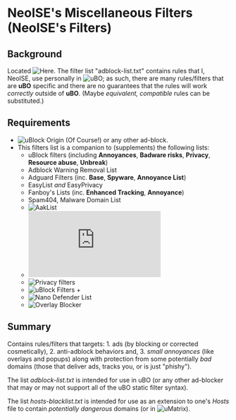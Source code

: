 # NeoISE's Miscellaneous Filters (NeoISE's Filters)

## Background
Located ![Here](https://github.com/NeoISE/adblist).
The filter list "adblock-list.txt" contains rules that I, NeoISE, use personally in ![uBO](https://github.com/gorhill/uBlock);
as such, there are many rules/filters that are **uBO** specific and there are no guarantees that the rules will work *correctly* outside of **uBO**.
(Maybe *equivalent, compatible* rules can be substituted.)

## Requirements
- ![uBlock Origin](https://github.com/gorhill/uBlock) (Of Course!) or any other ad-block.
- This filters list is a companion to (supplements) the following lists:
  * uBlock filters (including **Annoyances**, **Badware risks**, **Privacy**, **Resource abuse**, **Unbreak**)
  * Adblock Warning Removal List
  * Adguard Filters (inc. **Base**, **Spyware**, **Annoyance List**)
  * EasyList _and_ EasyPrivacy
  * Fanboy's Lists (inc. **Enhanced Tracking**, **Annoyance**)
  * Spam404, Malware Domain List
  * ![AakList](https://github.com/reek/anti-adblock-killer/)
  * ![Adware filters](https://easylist-downloads.adblockplus.org/adwarefilters.txt)
  * ![Privacy filters](https://github.com/metaphoricgirrafe/tracking-filters)
  * ![uBlock Filters +](https://github.com/IDKwhattoputhere/uBlock-Filters-Plus)
  * ![Nano Defender List](https://jspenguin2017.github.io/uBlockProtector)
  * ![Overlay Blocker](https://github.com/LordBadmintonofYorkshire/Overlay-Blocker)

## Summary
Contains rules/filters that targets:
	1. ads (by blocking or corrected cosmetically),
	2. anti-adblock behaviors and,
	3. _small annoyances_ (like overlays and popups)
along with protection from some potentially _bad_ domains (those that deliver ads, tracks you, or is just "phishy").

The list *adblock-list.txt* is intended for use in uBO (or any other ad-blocker that may or may not support all of the uBO static filter syntax).

The list *hosts-blacklist.txt* is intended for use as an extension to one's *Hosts* file to contain *potentially dangerous* domains (or in ![uMatrix](https://github.com/gorhill/uMatrix)).
